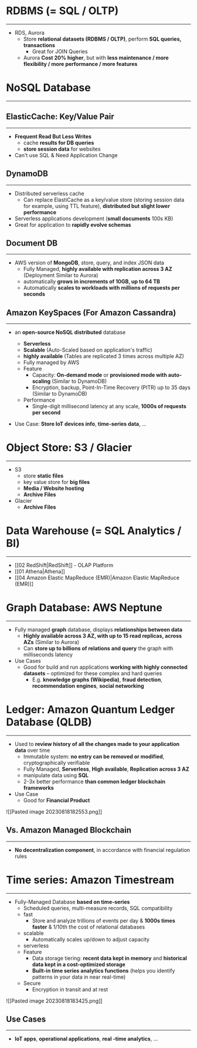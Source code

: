 # RDBMS (= SQL / OLTP)
---

* RDS, Aurora
	* Store **relational datasets (RDBMS / OLTP)**, perform **SQL queries, transactions**
		* Great for JOIN Queries
	* Aurora **Cost 20% higher**, but with **less maintenance / more flexibility / more performance / more features**


# NoSQL Database
---

## ElasticCache: Key/Value Pair
---

* **Frequent Read But Less Writes**
	* cache **results for DB queries**
	* **store session data** for websites
* Can't use SQL & Need Application Change

## DynamoDB
---

* Distributed serverless cache
	* Can replace ElastiCache as a key/value store (storing session data for example, using TTL feature), **distributed but slight lower performance**
* Serverless applications development (**small documents** 100s KB)
* Great for application to **rapidly evolve schemas**

## Document DB
---

* AWS version of **MongoDB**, store, query, and index JSON data
	* Fully Managed, **highly available with replication across 3 AZ** (Deployment Similar to Aurora)
	* automatically **grows in increments of 10GB, up to 64 TB**
	* Automatically **scales to workloads with millions of requests per seconds**

## Amazon KeySpaces (For Amazon Cassandra)
---

* an **open-source NoSQL distributed** database
	* **Serverless**
	* **Scalable** (Auto-Scaled based on application's traffic)
	* **highly available** (Tables are replicated 3 times across multiple AZ)
	* Fully managed by AWS
	* Feature
		* Capacity: **On-demand mode** or **provisioned mode with auto-scaling** (Similar to DynamoDB)
		* Encryption, backup, Point-In-Time Recovery (PITR) up to 35 days (Similar to DynamoDB)
	* Performance
		* Single-digit millisecond latency at any scale, **1000s of requests per second**

* Use Case: **Store IoT devices info**, **time-series data**, …
# Object Store: S3 / Glacier
---

* S3
	* store **static files**
	* key value store for **big files**
	* **Media / Website hosting**
	* **Archive Files**
* Glacier
	* **Archive Files**

# Data Warehouse (= SQL Analytics / BI)
---

* [[02 RedShift|RedShift]] - OLAP Platform
* [[01 Athena|Athena]]
* [[04 Amazon Elastic MapReduce (EMR)|Amazon Elastic MapReduce (EMR)]]

# Graph Database: AWS Neptune
---

* Fully managed **graph** database, displays **relationships between data**
	* **Highly available across 3 AZ, with up to 15 read replicas, across AZs** (Similar to Aurora)
	* Can **store up to billions of relations and query** the graph with milliseconds latency
* Use Cases
	* Good for build and run applications **working with highly connected datasets** – optimized for these complex and hard queries
		* E.g. **knowledge graphs (Wikipedia)**, **fraud detection**, **recommendation** **engines**, **social networking**

# Ledger: Amazon Quantum Ledger Database (QLDB)
---

* Used to **review history of all the changes made to your application data** over time
	* Immutable system: **no entry can be removed or modified**, cryptographically verifiable
	* Fully Managed, **Serverless**, **High available**, **Replication across 3 AZ**
	* manipulate data using **SQL**
	* 2-3x better performance **than common ledger blockchain frameworks**
* Use Case
	* Good for **Financial Product**

![[Pasted image 20230818182553.png]]

## Vs. Amazon Managed Blockchain
---

* **No decentralization component**, in accordance with financial regulation rules

# Time series: Amazon Timestream
---

* Fully-Managed Database **based on time-series**
	* Scheduled queries, multi-measure records, SQL compatibility
	* fast
		* Store and analyze trillions of events per day & **1000s times faster** & 1/10th the cost of relational databases
	* scalable
		* Automatically scales up/down to adjust capacity
	* serverless
	* Feature
		* Data storage tiering: **recent data kept in memory** and **historical data kept in a cost-optimized storage**
		* **Built-in time series analytics functions** (helps you identify patterns in your data in near real-time)
	* Secure
		* Encryption in transit and at rest

![[Pasted image 20230818183425.png]]

## Use Cases
---

* **IoT apps**, **operational applications**, **real -time analytics**, …